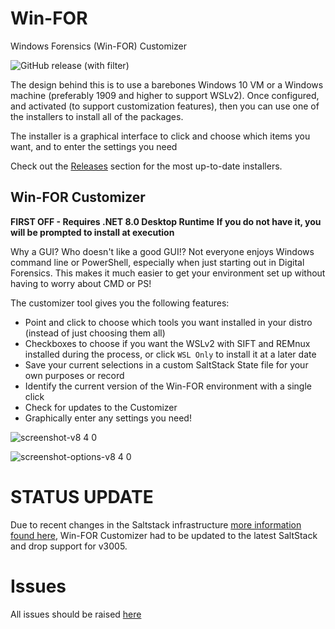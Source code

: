 
# Win-FOR

Windows Forensics (Win-FOR) Customizer

![GitHub release (with filter)](https://img.shields.io/github/v/release/digitalsleuth/win-for?style=flat&label=Latest%20Win-FOR%20Release)

The design behind this is to use a barebones Windows 10 VM or a Windows machine (preferably 1909 and higher to support WSLv2).
Once configured, and activated (to support customization features), then you can use one of the installers to
install all of the packages.  

The installer is a graphical interface to click and choose which items you want, and to enter the settings you need

Check out the [Releases](https://github.com/digitalsleuth/WIN-FOR/releases) section for the most up-to-date installers.

## Win-FOR Customizer

**FIRST OFF - Requires .NET 8.0 Desktop Runtime**
**If you do not have it, you will be prompted to install at execution**

Why a GUI? Who doesn't like a good GUI!?
Not everyone enjoys Windows command line or PowerShell, especially when just starting out in Digital Forensics.
This makes it much easier to get your environment set up without having to worry about CMD or PS!

The customizer tool gives you the following features:

- Point and click to choose which tools you want installed in your distro (instead of just choosing them all)
- Checkboxes to choose if you want the WSLv2 with SIFT and REMnux installed during the process, or click `WSL Only` to install it at a later date
- Save your current selections in a custom SaltStack State file for your own purposes or record
- Identify the current version of the Win-FOR environment with a single click
- Check for updates to the Customizer
- Graphically enter any settings you need!

![screenshot-v8 4 0](https://github.com/digitalsleuth/WIN-FOR/raw/main/images/screenshot-v8.4.0.png)

![screenshot-options-v8 4 0](https://github.com/digitalsleuth/WIN-FOR/raw/main/images/screenshot-options-v8.4.0.png)

# STATUS UPDATE

Due to recent changes in the Saltstack infrastructure [more information found here](https://saltproject.io/blog/salt-project-package-repo-migration-and-guidance/), Win-FOR Customizer had to be updated to the latest SaltStack and drop support for v3005.

# Issues

All issues should be raised [here](https://github.com/digitalsleuth/WIN-FOR/Issues)
